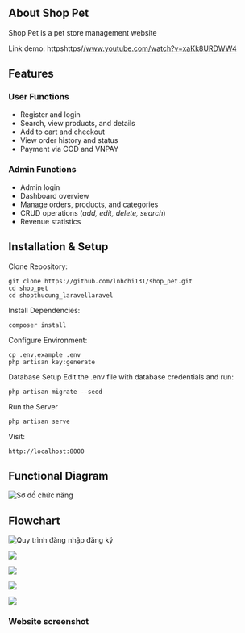 ## About Shop Pet


Shop Pet is a pet store management website

Link demo: httpshttps//www.youtube.com/watch?v=xaKk8URDWW4

## Features

### User Functions
- Register and login
- Search, view products, and details
- Add to cart and checkout
- View order history and status
- Payment via COD and VNPAY

### Admin Functions
- Admin login
- Dashboard overview
- Manage orders, products, and categories
- CRUD operations (*add, edit, delete, search*)
- Revenue statistics

## Installation & Setup

Clone Repository:

    git clone https://github.com/lnhchi131/shop_pet.git
    cd shop_pet
    cd shopthucung_laravellaravel

Install Dependencies:

    composer install

Configure Environment:

    cp .env.example .env
    php artisan key:generate

Database Setup
Edit the .env file with database credentials and run:

    php artisan migrate --seed

Run the Server

    php artisan serve

Visit: 

    http://localhost:8000


## Functional Diagram
![Sơ đồ chức năng](img/Sơ%20Đồ%20Chức%20Năng.png)

## Flowchart 
![Quy trình đăng nhập đăng ký](img/Quy%20trình%20đặp%20nhập%20đăng%20ký.png)


![](img/Quy%20trình%20duyệt%20sản%20phẩm.png)


![](img/Quy%20trình%20xem%20sản%20phẩm%20chi%20tiết%20.png)


![](img/Quy%20trình%20đặt%20hàng%20và%20thanh%20%20toán.png)


![](img/Quy%20trình%20theo%20dỗi%20Đơn%20hàng.png)

### Website screenshot
